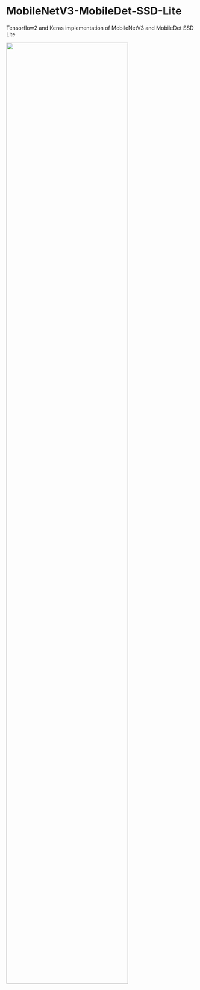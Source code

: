 # MobileNetV3-MobileDet-SSD-Lite
Tensorflow2 and Keras implementation of MobileNetV3 and MobileDet SSD Lite

<img width="80%" src="https://user-images.githubusercontent.com/89026839/173187346-34863172-4ace-4e68-a3a4-60f6d24ba6a7.png"/>
